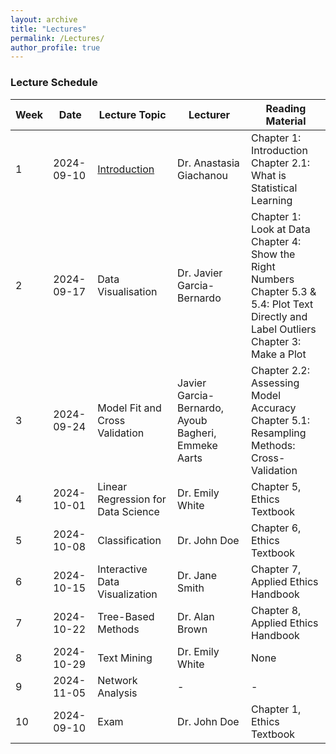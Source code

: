 ```yaml
---
layout: archive
title: "Lectures"
permalink: /Lectures/
author_profile: true
---
```


### Lecture Schedule

| Week | Date       | Lecture Topic                                                            | Lecturer                                       | Reading Material                                                                                      |
|------|------------|--------------------------------------------------------------------------|------------------------------------------------|-------------------------------------------------------------------------------------------------------|
| 1    | 2024-09-10 | [Introduction](https://tshahedi.github.io/files/Introduction.pdf)                 | Dr. Anastasia Giachanou                        | Chapter 1: Introduction <br> Chapter 2.1: What is Statistical Learning                                |
| 2    | 2024-09-17 | Data Visualisation                                                       | Dr. Javier Garcia-Bernardo                     | Chapter 1: Look at Data <br> Chapter 4: Show the Right Numbers <br> Chapter 5.3 & 5.4: Plot Text Directly and Label Outliers <br> Chapter 3: Make a Plot |
| 3    | 2024-09-24 | Model Fit and Cross Validation                                            | Javier Garcia-Bernardo, Ayoub Bagheri, Emmeke Aarts | Chapter 2.2: Assessing Model Accuracy <br> Chapter 5.1: Resampling Methods: Cross-Validation           |
| 4    | 2024-10-01 | Linear Regression for Data Science                                        | Dr. Emily White                                | Chapter 5, Ethics Textbook                                                                             |
| 5    | 2024-10-08 | Classification                                                           | Dr. John Doe                                   | Chapter 6, Ethics Textbook                                                                             |
| 6    | 2024-10-15 | Interactive Data Visualization                                            | Dr. Jane Smith                                 | Chapter 7, Applied Ethics Handbook                                                                     |
| 7    | 2024-10-22 | Tree-Based Methods                                                       | Dr. Alan Brown                                 | Chapter 8, Applied Ethics Handbook                                                                     |
| 8    | 2024-10-29 | Text Mining                                                              | Dr. Emily White                                | None                                                                                                   |
| 9    | 2024-11-05 | Network Analysis                                                         | -                                              | -                                                                                                     |
| 10   | 2024-09-10 | Exam                                                                     | Dr. John Doe                                   | Chapter 1, Ethics Textbook                                                                             |
